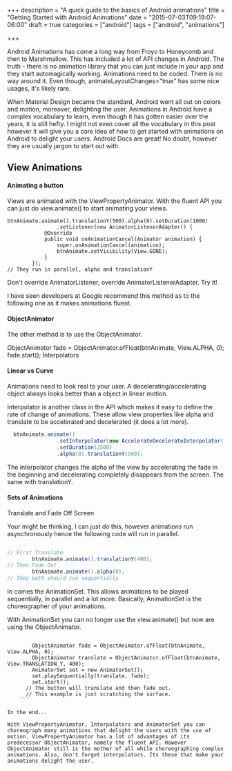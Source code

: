 +++
description = "A quick guide to the basics of Android animations"
title = "Getting Started with Android Animations"
date = "2015-07-03T09:19:07-06:00"
draft = true
categories = ["android"]
tags = ["android", "animations"]

+++

Android Animations has come a long way from Froyo to Honeycomb and then to Marshmallow. This has included a lot of API changes in Android. The truth - there is no animation library that you can just include in your app and they start automagically working. Animations need to be coded. There is no way around it. Even though, animateLayoutChanges="true" has some nice usages, it's likely rare.

When Material Design became the standard, Android went all out on colors and motion, moreover, delighting the user. Animations in Android have a complex vocabulary to learn, even though it has gotten easier over the years, it is still hefty. I might not even cover all the vocabulary in this post however it will give you a core idea of how to get started with animations on Android to delight your users. Android Docs are great! No doubt, however they are usually jargon to start out with.

## View Animations

#### Animating a button

Views are animated with the ViewPropertyAnimator. With the fluent API you can just do view.animate() to start animating your views.

```
btnAnimate.animate().translationY(500).alpha(0).setDuration(1000)
                .setListener(new AnimatorListenerAdapter() {
            @Override
            public void onAnimationCancel(Animator animation) {
                super.onAnimationCancel(animation);
                btnAnimate.setVisibility(View.GONE);
            }
        });
// They run in parallel, alpha and translationY

```
Don't override AnimatorListener, override AnimatorListenerAdapter. Try it!

I have seen developers at Google recommend this method as to the following one as it makes animations fluent.

#### ObjectAnimator

The other method is to use the ObjectAnimator.

ObjectAnimator fade = ObjectAnimator.ofFloat(btnAnimate, View.ALPHA, 0);
fade.start();
Interpolators

#### Linear vs Curve

Animations need to look real to your user. A decelerating/accelerating object always looks better than a object in linear motion.

Interpolator is another class in the API which makes it easy to define the rate of change of animations. These allow view properties like alpha and translate to be accelerated and decelerated (it does a lot more).

```java
  btnAnimate.animate()
                .setInterpolator(new AccelerateDecelerateInterpolator())
                .setDuration(2500)
                .alpha(0).translationY(500);
```
The interpolator changes the alpha of the view by accelerating the fade in the beginning and decelerating completely disappears from the screen. The same with translationY.

#### Sets of Animations

Translate and Fade Off Screen

Your might be thinking, I can just do this, however animations run asynchronously hence the following code will run in parallel.

```java

// First Translate
        btnAnimate.animate().translationY(400);
// Then Fade Out
        btnAnimate.animate().alpha(0);
// They both should run sequentially

```
In comes the AnimationSet. This allows animations to be played sequentially, in parallel and a lot more. Basically, AnimationSet is the choreographer of your animations.

With AnimationSet you can no longer use the view.animate() but now are using the ObjectAnimator.
```

        ObjectAnimator fade = ObjectAnimator.ofFloat(btnAnimate, View.ALPHA, 0);
        ObjectAnimator translate = ObjectAnimator.ofFloat(btnAnimate, View.TRANSLATION_Y, 400);
        AnimatorSet set = new AnimatorSet();
        set.playSequentially(translate, fade);
        set.start();
      // The button will translate and then fade out.
      // This example is just scratching the surface.
    ```

In the end...

With ViewPropertyAnimator, Interpolators and AnimatorSet you can choreograph many animations that delight the users with the use of motion. ViewPropertyAnimator has a lot of advantages of its predecessor ObjectAnimator, namely the fluent API. However ObjectAnimator still is the mother of all while choreographing complex animations. Also, don't forget interpolators. Its these that make your animations delight the user.
